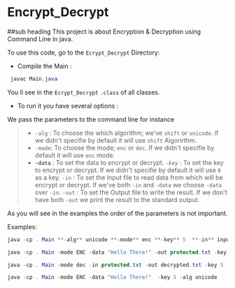 # Encrypt_Decrypt
##sub heading
This project is about Encryption &amp; Decryption using Command Line in java.


To use this code, go to the  `Ecrypt_Decrypt` Directory: 

- Compile the Main : 
```java
 javac Main.java
```
You ll see in the `Ecrypt_Decrypt`  `.class` of all classes.

- To run it you have several options : 

We pass the parameters to the command line for instance
> - `-alg` : To choose the which algorithm; we've `shift` or `unicode`. if we didn't specifie by default it will use `shift` Algorirthm.
> - `-mode`: To choose the mode; `enc` or `dec`. If we didn't specifie by default it will use `enc` mode.
> - **`-data`** : To set the data to encrypt or decrypt.
> *`-key`* : To set the key to encrypt or decrypt.  If we didn't specifie by default it will use `0` as a key.
> `-in` : To set the Input file to read data from which will be encrypt or decrypt. If we've both `-in` and `-data` we choose `-data` over `-in`.
> `-out` : To set the Output file to write the result. If we don't have both `-out` we print the result to the standard output.

As you will see in the examples the order of the parameters is not important.

Examples:
```java
java -cp . Main **-alg** unicode **-mode** enc **-key** 5  **-in** input.txt **-out** protected.txt 
```

```java
java -cp . Main -mode ENC -data "Hello There!" -out protected.txt -key 5 
```

```java
java -cp . Main -mode dec -in protected.txt -out decrypted.txt -key 5 -alg shift
```

```java
java -cp . Main -mode ENC -data "Hello There!"  -key 5 -alg unicode
```
